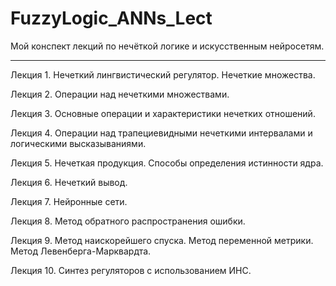 # FuzzyLogic_ANNs_Lect
Мой конспект лекций по нечёткой логике и искусственным нейросетям.
__________________________________________________________________
Лекция 1. Нечеткий лингвистический регулятор. Нечеткие множества.

Лекция 2. Операции над нечеткими множествами.

Лекция 3. Основные операции и характеристики нечетких отношений.

Лекция 4. Операции над трапециевидными нечеткими интервалами и логическими высказываниями.

Лекция 5. Нечеткая продукция. Способы определения истинности ядра.

Лекция 6. Нечеткий вывод.

Лекция 7. Нейронные сети.

Лекция 8. Метод обратного распространения ошибки.

Лекция 9. Метод наискорейшего спуска. Метод переменной метрики. Метод Левенберга-Марквардта.

Лекция 10. Синтез регуляторов с использованием ИНС.
